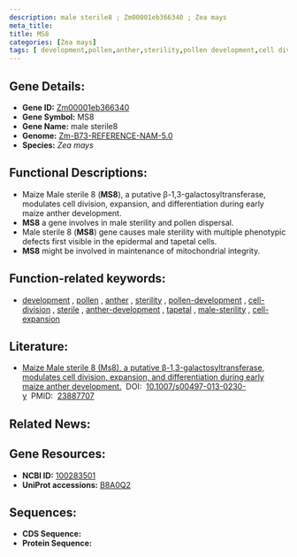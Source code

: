 ```yaml
---
description: male sterile8 ; Zm00001eb366340 ; Zea mays
meta_title:
title: MS8
categories: [Zea mays]
tags: [ development,pollen,anther,sterility,pollen development,cell division,sterile,anther development,tapetal,male sterility,cell expansion ]
---
```


## Gene Details:
- **Gene ID:**	[Zm00001eb366340](https://www.maizegdb.org/gene_center/gene/Zm00001eb366340)
- **Gene Symbol:** MS8
- **Gene Name:** male sterile8
- **Genome:** [Zm-B73-REFERENCE-NAM-5.0](https://www.maizegdb.org/genome/assembly/Zm-B73-REFERENCE-NAM-5.0)
- **Species:** *Zea mays*

## Functional Descriptions:
   - Maize Male sterile 8 (**MS8**), a putative β-1,3-galactosyltransferase, modulates cell division, expansion, and differentiation during early maize anther development.
   - **MS8** a gene involves in male sterility and pollen dispersal.
   - Male sterile 8 (**MS8**) gene causes male sterility with multiple phenotypic defects first visible in the epidermal and tapetal cells.
   - **MS8** might be involved in maintenance of mitochondrial integrity.

## Function-related keywords:
- [development](/tags/development/)&nbsp;,&nbsp;[pollen](/tags/pollen/)&nbsp;,&nbsp;[anther](/tags/anther/)&nbsp;,&nbsp;[sterility](/tags/sterility/)&nbsp;,&nbsp;[pollen-development](/tags/pollen-development/)&nbsp;,&nbsp;[cell-division](/tags/cell-division/)&nbsp;,&nbsp;[sterile](/tags/sterile/)&nbsp;,&nbsp;[anther-development](/tags/anther-development/)&nbsp;,&nbsp;[tapetal](/tags/tapetal/)&nbsp;,&nbsp;[male-sterility](/tags/male-sterility/)&nbsp;,&nbsp;[cell-expansion](/tags/cell-expansion/)

## Literature:
   - [Maize Male sterile 8 (Ms8), a putative β-1,3-galactosyltransferase, modulates cell division, expansion, and differentiation during early maize anther development.]( https://link.springer.com/article/10.1007/s00497-013-0230-y)&nbsp;&nbsp;DOI:&nbsp;&nbsp;[10.1007/s00497-013-0230-y](https://link.springer.com/article/10.1007/s00497-013-0230-y)&nbsp;&nbsp;PMID:&nbsp;&nbsp;[23887707](https://pubmed.ncbi.nlm.nih.gov/23887707/)

## Related News:

## Gene Resources:
- **NCBI ID:** [100283501](https://www.ncbi.nlm.nih.gov/gene/?term=100283501)
- **UniProt accessions:** [B8A0Q2](https://www.uniprot.org/uniprotkb/B8A0Q2/entry)



## Sequences:
- **CDS Sequence:**
- **Protein Sequence:**
